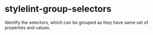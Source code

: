# stylelint-group-selectors
Identify the selectors, which can be grouped as they have same set of properties and values.
